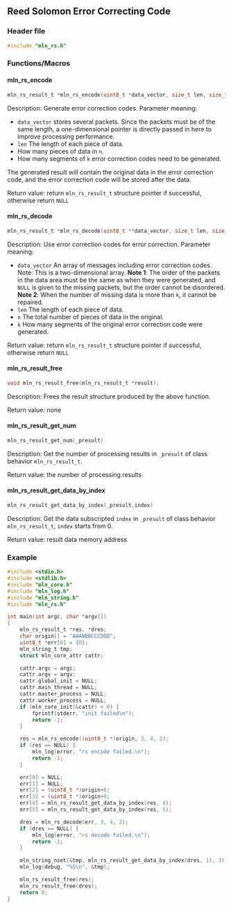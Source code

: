 ## Reed Solomon Error Correcting Code



### Header file

```c
#include "mln_rs.h"
```



### Functions/Macros



#### mln_rs_encode

```c
mln_rs_result_t *mln_rs_encode(uint8_t *data_vector, size_t len, size_t n, size_t k);
```

Description: Generate error correction codes. Parameter meaning:

- `data_vector` stores several packets. Since the packets must be of the same length, a one-dimensional pointer is directly passed in here to improve processing performance.
- `len` The length of each piece of data.
- How many pieces of data in `n`.
- How many segments of `k` error correction codes need to be generated.

The generated result will contain the original data in the error correction code, and the error correction code will be stored after the data.

Return value: return `mln_rs_result_t` structure pointer if successful, otherwise return `NULL`



#### mln_rs_decode

```c
mln_rs_result_t *mln_rs_decode(uint8_t **data_vector, size_t len, size_t n, size_t k);
```

Description: Use error correction codes for error correction. Parameter meaning:

- `data_vector` An array of messages including error correction codes. Note: This is a two-dimensional array. **Note 1**: The order of the packets in the data area must be the same as when they were generated, and `NULL` is given to the missing packets, but the order cannot be disordered. **Note 2**: When the number of missing data is more than `k`, it cannot be repaired.
- `len` The length of each piece of data.
- `n` The total number of pieces of data in the original.
- `k` How many segments of the original error correction code were generated.

Return value: return `mln_rs_result_t` structure pointer if successful, otherwise return `NULL`



#### mln_rs_result_free

```c
void mln_rs_result_free(mln_rs_result_t *result);
```

Description: Frees the result structure produced by the above function.

Return value: none



#### mln_rs_result_get_num

```c
mln_rs_result_get_num(_presult)
```

Description: Get the number of processing results in `_presult` of class behavior `mln_rs_result_t`.

Return value: the number of processing results



#### mln_rs_result_get_data_by_index

```c
mln_rs_result_get_data_by_index(_presult,index)
```

Description: Get the data subscripted `index` in `_presult` of class behavior `mln_rs_result_t`, `index` starts from 0.

Return value: result data memory address



### Example

```c
#include <stdio.h>
#include <stdlib.h>
#include "mln_core.h"
#include "mln_log.h"
#include "mln_string.h"
#include "mln_rs.h"

int main(int argc, char *argv[])
{
    mln_rs_result_t *res, *dres;
    char origin[] = "AAABBBCCCDDD";
    uint8_t *err[6] = {0};
    mln_string_t tmp;
    struct mln_core_attr cattr;

    cattr.argc = argc;
    cattr.argv = argv;
    cattr.global_init = NULL;
    cattr.main_thread = NULL;
    cattr.master_process = NULL;
    cattr.worker_process = NULL;
    if (mln_core_init(&cattr) < 0) {
        fprintf(stderr, "init failed\n");
        return -1;
    }

    res = mln_rs_encode((uint8_t *)origin, 3, 4, 2);
    if (res == NULL) {
        mln_log(error, "rs encode failed.\n");
        return -1;
    }

    err[0] = NULL;
    err[1] = NULL;
    err[2] = (uint8_t *)origin+6;
    err[3] = (uint8_t *)origin+9;
    err[4] = mln_rs_result_get_data_by_index(res, 4);
    err[5] = mln_rs_result_get_data_by_index(res, 5);

    dres = mln_rs_decode(err, 3, 4, 2);
    if (dres == NULL) {
        mln_log(error, "rs decode failed.\n");
        return -1;
    }

    mln_string_nset(&tmp, mln_rs_result_get_data_by_index(dres, 1), 3);
    mln_log(debug, "%S\n", &tmp);

    mln_rs_result_free(res);
    mln_rs_result_free(dres);
    return 0;
}
```

